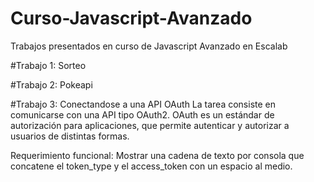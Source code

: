 # Curso-Javascript-Avanzado
 Trabajos presentados en curso de Javascript Avanzado en Escalab
 
#Trabajo 1: Sorteo

#Trabajo 2: Pokeapi

#Trabajo 3: Conectandose a una API OAuth
La tarea consiste en comunicarse con una API tipo OAuth2.
OAuth es un estándar de autorización para aplicaciones, que permite autenticar y autorizar a usuarios de distintas formas.

Requerimiento funcional:
Mostrar una cadena de texto por consola que concatene el token_type y el access_token con un espacio al medio.
